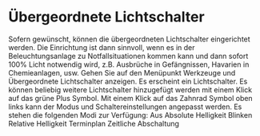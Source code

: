 # Übergeordnete Lichtschalter

Sofern gewünscht, können die übergeordneten Lichtschalter eingerichtet werden. Die Einrichtung ist dann sinnvoll, wenn es in der Beleuchtungsanlage zu Notfallsituationen kommen kann und dann sofort 100% Licht notwendig wird, z.B. Ausbrüche in Gefängnissen, Havarien in Chemieanlagen, usw.
Gehen Sie auf den Menüpunkt Werkzeuge und Übergeordnete Lichtschalter anzeigen.
Es erscheint ein Lichtschalter. Es können beliebig weitere Lichtschalter hinzugefügt werden mit einem Klick auf das grüne Plus Symbol.
Mit einem Klick auf das Zahnrad Symbol oben links kann der Modus und Schaltereinstellungen angepasst werden.
Es stehen die folgenden Modi zur Verfügung:
Aus
Absolute Helligkeit
Blinken
Relative Helligkeit
Terminplan
Zeitliche Abschaltung